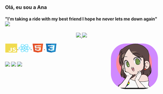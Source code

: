 ### Olá, eu sou a Ana 

#### "I'm taking a ride with my best friend I hope he never lets me down again" <div> <a href="https://www.youtube.com/watch?v=snILjFUkk_A)" target="_blank"><img src="https://img.shields.io/badge/YouTube-%23FF0000.svg?style=for-the-badge&logo=YouTube&logoColor=white" target="_blank"></a>
</div>

<div align="center">
  <a href="https://github.com/Anasantanacs">
  <img height="180em" src="https://github-readme-stats.vercel.app/api?username=Anasantanacs&show_icons=true&theme=dracula&include_all_commits=true&count_private=true"/>
  <img height="180em" src="https://github-readme-stats.vercel.app/api/top-langs/?username=Anasantanacs&layout=compact&langs_count=7&theme=dracula"/>
</div>
  
  
 <div style="display: inline_block"><br>
  <img align="center" alt="Rafa-Js" height="30" width="40" src="https://raw.githubusercontent.com/devicons/devicon/master/icons/javascript/javascript-plain.svg">
  <img align="center" alt="Rafa-React" height="30" width="40" src="https://raw.githubusercontent.com/devicons/devicon/master/icons/react/react-original.svg">
  <img align="center" alt="Rafa-HTML" height="30" width="40" src="https://raw.githubusercontent.com/devicons/devicon/master/icons/html5/html5-original.svg">
  <img align="center" alt="Rafa-CSS" height="30" width="40" src="https://raw.githubusercontent.com/devicons/devicon/master/icons/css3/css3-original.svg">
 
  <img align="right" alt="Ana-pic" height="150" style="border-radius:50px;" src="https://github.com/Anasantanacs/Anasantanacs/blob/8d58750025a77b4322e6b6957654c513c0181e94/picasion.com_77ee31ea10a65701deb8c9ad7f3a1be9.gif">
</div>
  
 
  
  ##
 
<div> 
  <a href="https://www.instagram.com/anacoraline/" target="_blank"><img src="https://img.shields.io/badge/-Instagram-%23E4405F?style=for-the-badge&logo=instagram&logoColor=white" target="_blank"></a>
  <a href="https://www.linkedin.com/in/ana-carolina-silva-santana-62387423b" target="_blank"><img src="https://img.shields.io/badge/-LinkedIn-%230077B5?style=for-the-badge&logo=linkedin&logoColor=white" target="_blank"></a> 
  <a href = "mailto:anasantancs@gmail.com"><img src="https://img.shields.io/badge/-Gmail-%23333?style=for-the-badge&logo=gmail&logoColor=white" target="_blank"></a>

 
</div>
